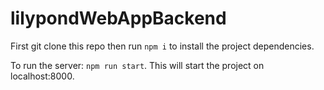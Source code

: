 # lilypondWebAppBackend

First git clone this repo then run `npm i` to install the project dependencies.

To run the server: `npm run start`. This will start the project on localhost:8000.